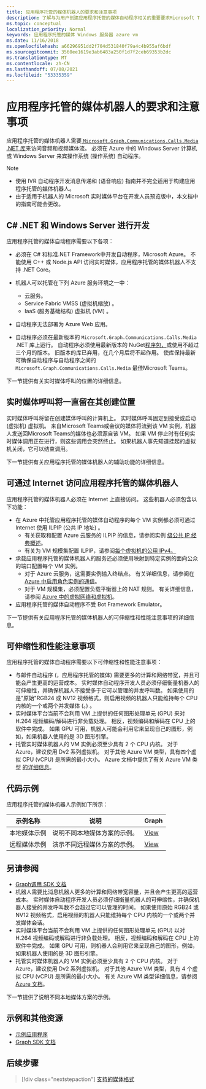 ```yaml
---
title: 应用程序托管的媒体机器人的要求和注意事项
description: 了解与为用户创建应用程序托管的媒体自动程序相关的重要要求Microsoft Teams。
ms.topic: conceptual
localization_priority: Normal
keywords: 应用程序托管的媒体 Windows 服务器 azure vm
ms.date: 11/16/2018
ms.openlocfilehash: a66296951dd2f704d531840f79a4c4b955af6bdf
ms.sourcegitcommit: 3560ee1619e3ab6483a250f1d7f2ceb69353b2dc
ms.translationtype: MT
ms.contentlocale: zh-CN
ms.lasthandoff: 07/08/2021
ms.locfileid: "53335359"
---
```

# <a name="requirements-and-considerations-for-application-hosted-media-bots"></a>应用程序托管的媒体机器人的要求和注意事项

应用程序托管的媒体机器人需要[ `Microsoft.Graph.Communications.Calls.Media` .NET 库](https://www.nuget.org/packages/Microsoft.Graph.Communications.Calls.Media/)来访问音频和视频媒体流。 必须在 Azure 中的 Windows Server 计算机或 Windows Server 来宾操作系统 (操作系统) 自动程序。

> [!NOTE]
> * 使用 IVR 自动程序开发消息传递和 (语音响应) 指南并不完全适用于构建应用程序托管的媒体机器人。
> * 由于适用于机器人的 Microsoft 实时媒体平台在开发人员预览版中，本文档中的指南可能会更改。

## <a name="c-or-net-and-windows-server-for-development"></a>C# .NET 和 Windows Server 进行开发

应用程序托管的媒体自动程序需要以下各项：

- 必须在 C# 和标准.NET Framework中开发自动程序，Microsoft Azure。 不能使用 C++ 或 Node.js API 访问实时媒体，应用程序托管的媒体机器人不支持 .NET Core。

- 机器人可以托管在下列 Azure 服务环境之一中：
    - 云服务。
    - Service Fabric VMSS (虚拟机缩放) 。
    - IaaS (服务基础结构) 虚拟机 (VM) 。  
  
- 自动程序无法部署为 Azure Web 应用。

- 自动程序必须在最新版本的 `Microsoft.Graph.Communications.Calls.Media` .NET 库上运行。 自动程序必须使用最新版本的 NuGet[程序包，](https://www.nuget.org/packages/Microsoft.Graph.Communications.Calls.Media/)或使用不超过三个月的版本。 旧版本的库已弃用，在几个月后将不起作用。 使库保持最新可确保自动程序与自动程序之间的 `Microsoft.Graph.Communications.Calls.Media` 最佳Microsoft Teams。

下一节提供有关实时媒体呼叫的位置的详细信息。

## <a name="real-time-media-calls-stay-where-they-are-created"></a>实时媒体呼叫将一直留在其创建位置

实时媒体呼叫将留在创建媒体呼叫的计算机上。 实时媒体呼叫固定到接受或启动 (虚拟机) 虚拟机。 来自Microsoft Teams或会议的媒体将流到该 VM 实例，机器人发送回Microsoft Teams的媒体也必须源自该 VM。 如果 VM 停止时有任何实时媒体调用正在进行，则这些调用会突然终止。 如果机器人事先知道挂起的虚拟机关闭，它可以结束调用。

下一节提供有关应用程序托管的媒体机器人的辅助功能的详细信息。

## <a name="application-hosted-media-bots-accessible-on-the-internet"></a>可通过 Internet 访问应用程序托管的媒体机器人

应用程序托管的媒体机器人必须在 Internet 上直接访问。 这些机器人必须包含以下功能：

- 在 Azure 中托管应用程序托管的媒体自动程序的每个 VM 实例都必须可通过 Internet 使用 ILPIP (公共 IP 地址) 。
    - 有关获取和配置 Azure 云服务的 ILPIP 的信息，请参阅实例 [级公共 IP 经典概述](/azure/virtual-network/virtual-networks-instance-level-public-ip)。
    - 有关为 VM 规模集配置 ILPIP，请参阅[每个虚拟机的公用 IPv4。](/azure/virtual-machine-scale-sets/virtual-machine-scale-sets-networking#public-ipv4-per-virtual-machine)
- 承载应用程序托管的媒体机器人的服务还必须使用映射到特定实例的面向公众的端口配置每个 VM 实例。
    - 对于 Azure 云服务，这需要实例输入终结点。 有关详细信息，请参阅在 [Azure 中启用角色实例的通信](/azure/cloud-services/cloud-services-enable-communication-role-instances)。
    - 对于 VM 规模集，必须配置负载平衡器上的 NAT 规则。 有关详细信息，请参阅 [Azure 中的虚拟网络和虚拟机](/azure/virtual-machines/windows/network-overview)。
- 应用程序托管的媒体自动程序不受 Bot Framework Emulator。

下一节提供有关应用程序托管的媒体机器人的可伸缩性和性能注意事项的详细信息。

## <a name="scalability-and-performance-considerations"></a>可伸缩性和性能注意事项

应用程序托管的媒体自动程序需要以下可伸缩性和性能注意事项：
- 与邮件自动程序 (，应用程序托管的媒体) 需要更多的计算和网络带宽，并且可能会产生更高的运营成本。 实时媒体自动程序开发人员必须仔细衡量机器人的可伸缩性，并确保机器人不接受多于它可以管理的并发呼叫数。 如果使用的是"原始"RGB24 或 NV12 视频格式，则启用视频的机器人只能维持每个 CPU 内核的一个或两个并发媒体 (。) 。
- 实时媒体平台当前不会利用 VM 上提供的任何图形处理单元 (GPU) 来对 H.264 视频编码/解码进行非负载处理。 相反，视频编码和解码在 CPU 上的软件中完成。 如果 GPU 可用，机器人可能会利用它来呈现自己的图形，例如，如果机器人使用的是 3D 图形引擎。
- 托管实时媒体机器人的 VM 实例必须至少具有 2 个 CPU 内核。 对于 Azure，建议使用 Dv2 系列虚拟机。 对于其他 Azure VM 类型，具有四个虚拟 CPU (vCPU) 是所需的最小大小。 Azure 文档中提供了有关 Azure VM 类型 [的详细信息](/azure/virtual-machines/windows/sizes-general)。 

## <a name="code-sample"></a>代码示例

应用程序托管的媒体机器人示例如下所示：

| **示例名称** | **说明** | **Graph** |
|------------|-------------|-----------|
| 本地媒体示例 | 说明不同本地媒体方案的示例。 | [View](https://github.com/microsoftgraph/microsoft-graph-comms-samples/tree/master/Samples/V1.0Samples/LocalMediaSamples) |
| 远程媒体示例 | 演示不同远程媒体方案的示例。 | [View](https://github.com/microsoftgraph/microsoft-graph-comms-samples/tree/master/Samples/V1.0Samples/RemoteMediaSamples) |

## <a name="see-also"></a>另请参阅

- [Graph调用 SDK 文档](https://microsoftgraph.github.io/microsoft-graph-comms-samples/docs/)
- 机器人需要比消息机器人更多的计算和网络带宽容量，并且会产生更高的运营成本。 实时媒体自动程序开发人员必须仔细衡量机器人的可伸缩性，并确保机器人接受的并发呼叫数不会超过它可以管理的时间。 如果使用原始 RGB24 或 NV12 视频格式，启用视频的机器人只能维持每个 CPU 内核的一个或两个并发媒体会话。
- 实时媒体平台当前不会利用 VM 上提供的任何图形处理单元 (GPU) 以对 H.264 视频编码或解码进行非负载处理。 相反，视频编码和解码在 CPU 上的软件中完成。 如果 GPU 可用，则机器人会利用它来呈现自己的图形，例如，如果机器人使用的是 3D 图形引擎。
- 托管实时媒体机器人的 VM 实例必须至少具有 2 个 CPU 内核。 对于 Azure，建议使用 Dv2 系列虚拟机。 对于其他 Azure VM 类型，具有 4 个虚拟 CPU (vCPU) 是所需的最小大小。 有关 Azure VM 类型详细信息，请参阅 [Azure 文档](/azure/virtual-machines/windows/sizes-general)。

下一节提供了说明不同本地媒体方案的示例。

## <a name="samples-and-additional-resources"></a>示例和其他资源

- [示例应用程序](https://github.com/microsoftgraph/microsoft-graph-comms-samples/tree/master/Samples/V1.0Samples/LocalMediaSamples)
- [Graph SDK 文档](https://microsoftgraph.github.io/microsoft-graph-comms-samples/docs/)

## <a name="next-step"></a>后续步骤

> [!div class="nextstepaction"]
> [支持的媒体格式](~/resources/media-formats.md)
